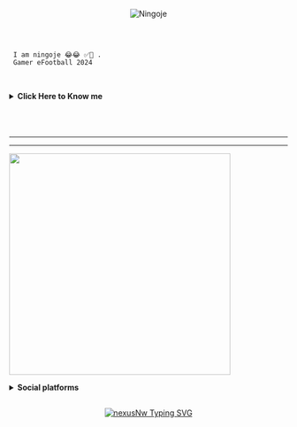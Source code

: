  <p align="center">
<img src="https://telegra.ph/file/b9a68a3f295b47d0bd72e.jpg" alt="Ningoje" />
</p>
   
</p>
<br> 


```

 I am ningoje 😂😂 ✅🎉 .
 Gamer eFootball 2024

```

<br/>

<b><details><summary>Click Here to Know me</summary></b>

<img src="https://i.imgur.com/hDnguFu.jpeg" width="300" align="Center" />
<br/>

<br/>
  
- Name **Ningoje**

- Live in **Kanairo , Kenya**
- Studying at [***Chuka University***]
- Atleast Good with **Java ,javascript html,css , php,C,C++ , python and nodejs** 

- Mainly Focus on making Whatsapp Bots


</details>



<br/>


<br/>

<br/>


</details>

----

----
<img src="https://i.imgur.com/VxXEaXn.jpeg " width="400" />
<br/>

<b><details><summary>Social platforms</summary></b>

<img src="https://i.imgur.com/I5vTuli.jpeg" height="250" width="500" />
<br/>
</p>


<h3 align="left">Connect with me:</h3>
<p align="left">
<a href="https://twitter.com/@Ningoje" target="blank"><img align="center" src="https://raw.githubusercontent.com/rahuldkjain/github-profile-readme-generator/master/src/images/icons/Social/twitter.svg" alt="Ningoje" height="60" width="80" /></a>
<a href="https://www.facebook.com/ningoje" target="blank"><img align="center" src="https://raw.githubusercontent.com/rahuldkjain/github-profile-readme-generator/master/src/images/icons/Social/facebook.svg" alt="Ningoje" height="60" width="80" /></a>
<a href="https://instagram.com/ningoje" target="blank"><img align="center" src="https://raw.githubusercontent.com/rahuldkjain/github-profile-readme-generator/master/src/images/icons/Social/instagram.svg" alt="Ningoje" height="60" width="80" /></a>
<a href="https://www.youtube.com/c/" target="blank"><img align="center" src="https://raw.githubusercontent.com/rahuldkjain/github-profile-readme-generator/master/src/images/icons/Social/youtube.svg" alt="Ningoje" height="60" width="80" /></a>
<a href="https://www.youtube.com/c/" target="blank"><img align="center" src="https://raw.githubusercontent.com/rahuldkjain/github-profile-readme-generator/master/src/images/icons/Social/whatsapp.svg" alt="Ningoje" height="60" width="80" /></a>


</p>




</details>


## <!-- Typing SVG -->
<p align="center">
    <a href="https://git.io/J0hKr">
        <img
        src="https://readme-typing-svg.herokuapp.com?size=30&width=800&lines=TᕼᗩᑎKՏ+ᖴOᖇ+ᐯIՏITIᑎᘜ....."
            alt="nexusNw Typing SVG"

</p>

